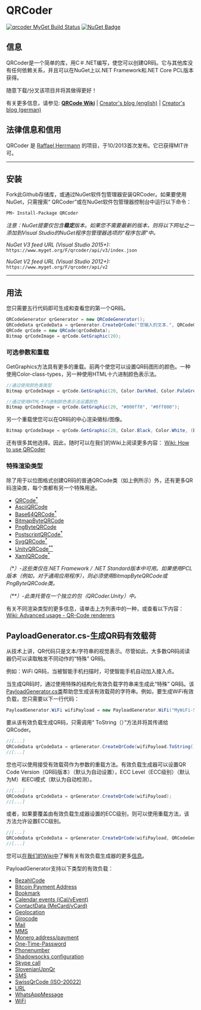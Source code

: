 # QRCoder
[![qrcoder MyGet Build Status](https://www.myget.org/BuildSource/Badge/qrcoder?identifier=10cbdaa5-2dd9-460b-b424-be44e75258ec)](https://www.myget.org/feed/qrcoder/package/nuget/QRCoder)   [![NuGet Badge](https://buildstats.info/nuget/QRCoder)](https://www.nuget.org/packages/QRCoder/)
## 信息

QRCoder是一个简单的库，用C＃.NET编写，使您可以创建QR码。它与其他库没有任何依赖关系，并且可以在NuGet上以.NET Framework和.NET Core PCL版本获得。

随意下载/分叉该项目并将其做得更好！

有关更多信息，请参见:
[**QRCode Wiki**](https://github.com/codebude/QRCoder/wiki) | [Creator's blog (english)](http://en.code-bude.net/2013/10/17/qrcoder-an-open-source-qr-code-generator-implementation-in-csharp/) | [Creator's blog (german)](http://code-bude.net/2013/10/17/qrcoder-eine-open-source-qr-code-implementierung-in-csharp/)

## 法律信息和信用

QRCoder 是 [Raffael Herrmann](http://raffaelherrmann.de) 的项目，于10/2013首次发布。它已获得MIT许可。

* * *

## 安装

Fork此Github存储库，或通过NuGet软件包管理器安装QRCoder。如果要使用NuGet，只需搜索“ QRCoder”或在NuGet软件包管理器控制台中运行以下命令：
```bash
PM> Install-Package QRCoder
```

*注意：NuGet提要仅包含**稳定**版本。如果您不需要最新的版本，则将以下网址之一添加到Visual Studio的NuGet程序包管理器选项的“程序包源”中。*

*NuGet V3 feed URL (Visual Studio 2015+):* `https://www.myget.org/F/qrcoder/api/v3/index.json`

*NuGet V2 feed URL (Visual Studio 2012+):* `https://www.myget.org/F/qrcoder/api/v2`

----

## 用法

您只需要五行代码即可生成和查看您的第一个QR码。

```csharp
QRCodeGenerator qrGenerator = new QRCodeGenerator();
QRCodeData qrCodeData = qrGenerator.CreateQrCode("您输入的文本.", QRCodeGenerator.ECCLevel.Q);
QRCode qrCode = new QRCode(qrCodeData);
Bitmap qrCodeImage = qrCode.GetGraphic(20);
```

### 可选参数和重载

GetGraphics方法具有更多的重载。前两个使您可以设置QR码图形的颜色。一种使用Color-class-types，另一种使用HTML十六进制颜色表示法。

```csharp
//通过使用颜色类类型
Bitmap qrCodeImage = qrCode.GetGraphic(20, Color.DarkRed, Color.PaleGreen, true);

//通过使用HTML十六进制颜色表示法设置颜色
Bitmap qrCodeImage = qrCode.GetGraphic(20, "#000ff0", "#0ff000");
```

另一个重载使您可以在QR码的中心渲染徽标/图像。

```csharp
Bitmap qrCodeImage = qrCode.GetGraphic(20, Color.Black, Color.White, (Bitmap)Bitmap.FromFile("C:\\myimage.png"));
```

还有很多其他选择。因此，随时可以在我们的Wiki上阅读更多内容： [Wiki: How to use QRCoder](https://github.com/codebude/QRCoder/wiki/How-to-use-QRCoder)

### 特殊渲染类型

除了用于以位图格式创建QR码的普通QRCode类（如上例所示）外，还有更多QR码渲染类，每个类都有另一个特殊用途。

* [QRCode<sup>*</sup>](https://github.com/codebude/QRCoder/wiki/Advanced-usage---QR-Code-renderers#21-qrcode-renderer-in-detail)
* [AsciiQRCode<sup></sup>](https://github.com/codebude/QRCoder/wiki/Advanced-usage---QR-Code-renderers#22-asciiqrcode-renderer-in-detail)
* [Base64QRCode<sup>*</sup>](https://github.com/codebude/QRCoder/wiki/Advanced-usage---QR-Code-renderers#23-base64qrcode-renderer-in-detail)
* [BitmapByteQRCode<sup></sup>](https://github.com/codebude/QRCoder/wiki/Advanced-usage---QR-Code-renderers#24-bitmapbyteqrcode-renderer-in-detail)
* [PngByteQRCode<sup></sup>](https://github.com/codebude/QRCoder/wiki/Advanced-usage---QR-Code-renderers#25-pngbyteqrcode-renderer-in-detail)
* [PostscriptQRCode<sup>*</sup>](https://github.com/codebude/QRCoder/wiki/Advanced-usage---QR-Code-renderers#29-postscriptqrcode-renderer-in-detail)
* [SvgQRCode<sup>*</sup>](https://github.com/codebude/QRCoder/wiki/Advanced-usage---QR-Code-renderers#26-svgqrcode-renderer-in-detail)
* [UnityQRCode<sup>**</sup>](https://github.com/codebude/QRCoder/wiki/Advanced-usage---QR-Code-renderers#27-unityqrcode-renderer-in-detail)
* [XamlQRCode<sup>*</sup>](https://github.com/codebude/QRCoder/wiki/Advanced-usage---QR-Code-renderers#28-xamlqrcode-renderer-in-detail)

*（\*）-这些类仅在.NET Framework / .NET Standard版本中可用。如果使用PCL版本（例如，对于通用应用程序），则必须使用BitmapByteQRCode或PngByteQRCode类。*

*（**）-此类托管在一个独立的包（QRCoder.Unity）中。*


有关不同渲染类型的更多信息，请单击上方列表中的一种，或查看以下内容： [Wiki: Advanced usage - QR-Code renderers](https://github.com/codebude/QRCoder/wiki/Advanced-usage---QR-Code-renderers)

## PayloadGenerator.cs-生成QR码有效载荷

从技术上讲，QR代码只是文本/字符串的视觉表示。尽管如此，大多数QR码阅读器仍可以读取触发不同动作的“特殊” QR码。

例如：WiFi QR码，当被智能手机扫描时，可使智能手机自动加入接入点。

当生成QR码时，通过使用特殊的结构化有效负载字符串来生成此“特殊” QR码。该[PayloadGenerator.cs类](https://github.com/codebude/QRCoder/wiki/Advanced-usage---Payload-generators)帮助您生成该有效载荷的字符串。例如，要生成WiFi有效负载，您只需要以下一行代码：

```csharp
PayloadGenerator.WiFi wifiPayload = new PayloadGenerator.WiFi("MyWiFi-SSID", "MyWiFi-Pass", PayloadGenerator.WiFi.Authentication.WPA);
```

要从该有效负载生成QR码，只需调用“ ToString（）”方法并将其传递给QRCoder。

```csharp
//[...]
QRCodeData qrCodeData = qrGenerator.CreateQrCode(wifiPayload.ToString(), QRCodeGenerator.ECCLevel.Q);
//[...]
```

您也可以使用接受有效载荷作为参数的重载方法。有效负载生成器可以设置QR Code Version（QR码版本）（默认为自动设置），ECC Level（ECC级别）（默认为M）和ECI模式（默认为自动检测）。

```csharp
//[...]
QRCodeData qrCodeData = qrGenerator.CreateQrCode(wifiPayload);
//[...]
```

或者，如果要覆盖由有效负载生成器设置的ECC级别，则可以使用重载方法，该方法允许设置ECC级别。

```csharp
//[...]
QRCodeData qrCodeData = qrGenerator.CreateQrCode(wifiPayload, QRCodeGenerator.ECCLevel.Q);
//[...]
```


您可以[在我们的Wiki中](https://github.com/codebude/QRCoder/wiki/Advanced-usage---Payload-generators)了解有关有效负载生成器的更多[信息](https://github.com/codebude/QRCoder/wiki/Advanced-usage---Payload-generators)。

PayloadGenerator支持以下类型的有效负载：

* [BezahlCode](https://github.com/codebude/QRCoder/wiki/Advanced-usage---Payload-generators#31-bezahlcode)
* [Bitcoin Payment Address](https://github.com/codebude/QRCoder/wiki/Advanced-usage---Payload-generators#32-bitcoin-payment-address)
* [Bookmark](https://github.com/codebude/QRCoder/wiki/Advanced-usage---Payload-generators#33-bookmark)
* [Calendar events (iCal/vEvent)](https://github.com/codebude/QRCoder/wiki/Advanced-usage---Payload-generators#34-calendar-events-icalvevent)
* [ContactData (MeCard/vCard)](https://github.com/codebude/QRCoder/wiki/Advanced-usage---Payload-generators#35-contactdata-mecardvcard)
* [Geolocation](https://github.com/codebude/QRCoder/wiki/Advanced-usage---Payload-generators#36-geolocation)
* [Girocode](https://github.com/codebude/QRCoder/wiki/Advanced-usage---Payload-generators#37-girocode)
* [Mail](https://github.com/codebude/QRCoder/wiki/Advanced-usage---Payload-generators#38-mail)
* [MMS](https://github.com/codebude/QRCoder/wiki/Advanced-usage---Payload-generators#39-mms)
* [Monero address/payment](https://github.com/codebude/QRCoder/wiki/Advanced-usage---Payload-generators#310-monero-addresspayment)
* [One-Time-Password](https://github.com/codebude/QRCoder/wiki/Advanced-usage---Payload-generators#311-one-time-password)
* [Phonenumber](https://github.com/codebude/QRCoder/wiki/Advanced-usage---Payload-generators#312-phonenumber)
* [Shadowsocks configuration](https://github.com/codebude/QRCoder/wiki/Advanced-usage---Payload-generators#313-shadowsocks-configuration)
* [Skype call](https://github.com/codebude/QRCoder/wiki/Advanced-usage---Payload-generators#314-skype-call)
* [SlovenianUpnQr](https://github.com/codebude/QRCoder/wiki/Advanced-usage---Payload-generators#315-slovenianupnqr)
* [SMS](https://github.com/codebude/QRCoder/wiki/Advanced-usage---Payload-generators#316-sms)
* [SwissQrCode (ISO-20022)](https://github.com/codebude/QRCoder/wiki/Advanced-usage---Payload-generators#317-swissqrcode-iso-20022)
* [URL](https://github.com/codebude/QRCoder/wiki/Advanced-usage---Payload-generators#318-url)
* [WhatsAppMessage](https://github.com/codebude/QRCoder/wiki/Advanced-usage---Payload-generators#319-whatsappmessage)
* [WiFi](https://github.com/codebude/QRCoder/wiki/Advanced-usage---Payload-generators#320-wifi)
